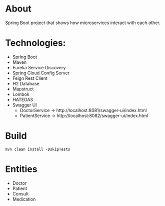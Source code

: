 # About

Spring Boot project that shows how microservices interact with each other.

# Technologies:

* Spring Boot
* Maven
* Eureka Service Discovery
* Spring Cloud Config Server
* Feign Rest Client
* H2 Database
* Mapstruct
* Lombok
* HATEOAS
* Swagger UI
    * DoctorService  -> http://localhost:8081/swagger-ui/index.html
    * PatientService -> http://localhost:8082/swagger-ui/index.html

# Build

```
mvn clean install -DskipTests
```

# Entities

* Doctor
* Patient
* Consult
* Medication